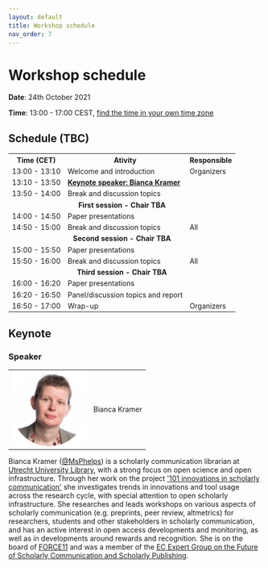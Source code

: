 ```yaml
---
layout: default
title: Workshop schedule
nav_order: 7
---
```


# Workshop schedule

**Date**: 24th October 2021

**Time**: 13:00 - 17:00 CEST, [find the time in your own time zone](https://www.timeanddate.com/worldclock/fixedtime.html?msg=DaMaLOS&iso=20211024T13&p1=311&ah=4)

## Schedule (TBC)

<table>
<tbody>
<tr align="center">
<th>Time (CET)</th>
<th>Ativity</th>
<th>Responsible</th>
</tr>

<tr>
<td>13:00 - 13:10</td>
<td>Welcome and introduction</td>
<td>Organizers</td>
</tr>

<tr>
<td>13:10 - 13:50</td>
<td><strong><a href="#keynote">Keynote speaker: Bianca Kramer</a></strong></td>
<td><strong></strong></td>
</tr>

<tr>
<td>13:50 - 14:00</td>
<td>Break and discussion topics</td>
<td><strong></strong></td>
</tr>

<tr>
<td colspan="3" align="center"><strong>First session - Chair TBA</strong></td>
</tr>

<tr>
<td>14:00 - 14:50</td>
<td>Paper presentations</td>
<td></td>
</tr>

<tr>
<td>14:50 - 15:00</td>
<td>Break and discussion topics</td>
<td>All</td>
</tr>

<tr>
<td colspan="3" align="center"><strong>Second session - Chair TBA</strong></td>
</tr>

<tr>
<td>15:00 - 15:50</td>
<td>Paper presentations</td>
<td></td>
</tr>

<tr>
<td>15:50 - 16:00</td>
<td>Break and discussion topics</td>
<td>All</td>
</tr>

<tr>
<td colspan="3" align="center"><strong>Third session - Chair TBA</strong></td>
</tr>

<tr>
<td>16:00 - 16:20</td>
<td>Paper presentations</td>
<td></td>
</tr>

<tr>
<td>16:20 - 16:50</td>
<td>Panel/discussion topics and report</td>
<td></td>
</tr>

<tr>
<td>16:50 - 17:00</td>
<td>Wrap-up</td>
<td>Organizers</td>
</tr>
</tbody>
</table>

## Keynote

### Speaker

<table><tbody>
<tr>
<td><img src="../img/bkramer.gif" alt="Bianca Kramer"></td>
<td>Bianca Kramer</td>
</tr>
</tbody></table>



Bianca Kramer ([@MsPhelps](https://twitter.com/msphelps)) is a scholarly communication librarian at [Utrecht University Library](https://www.uu.nl/en/university-library), with a strong focus on open science and open infrastructure. Through her work on the project ['101 innovations in scholarly communication'](https://101innovations.wordpress.com/) she investigates trends in innovations and tool usage across the research cycle, with special attention to open scholarly infrastructure. She researches and leads workshops on various aspects of scholarly communication (e.g. preprints, peer review, altmetrics) for researchers, students and other stakeholders in scholarly communication, and has an active interest in open access developments and monitoring, as well as in developments around rewards and recognition. She is on the board of [FORCE11](https://www.force11.org/) and was a member of the [EC Expert Group on the Future of Scholarly Communication and Scholarly Publishing](https://op.europa.eu/en/publication-detail/-/publication/464477b3-2559-11e9-8d04-01aa75ed71a1).

